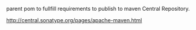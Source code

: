 parent pom to fullfill requirements to publish to maven Central Repository.

http://central.sonatype.org/pages/apache-maven.html